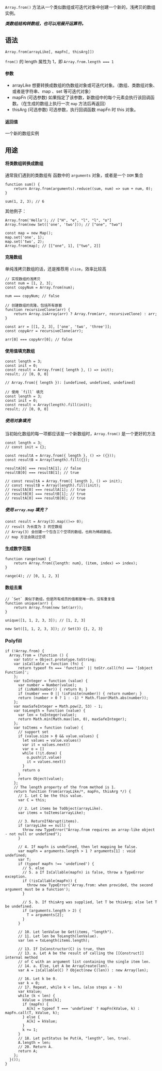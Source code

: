 <!--
 * @Description: file content
 * @Author: RongWei
 * @Date: 2019-08-29 09:31:30
 * @LastEditors: RongWei
 * @LastEditTime: 2019-08-29 19:23:46
 -->
`Array.from()` 方法从一个类似数组或可迭代对象中创建一个新的，浅拷贝的数组实例。

***类数组结构转数组，也可以用展开运算符。***

## 语法
`Array.from(arrayLike[, mapFn[, thisArg]])`

`from()` 的 length 属性为 1，即 `Array.from.length === 1`

#### 参数
- arrayLike
想要转换成数组的伪数组对象或可迭代对象。（数组、类数组对象、或者是字符串、map 、set 等可迭代对象）
- mapFn (可选参数)
如果指定了该参数，新数组中的每个元素会执行该回调函数。（在生成的数组上执行一次 `map` 方法后再返回）
- thisArg (可选参数)
可选参数，执行回调函数 mapFn 时 this 对象。

#### 返回值
一个新的数组实例

## 用途
#### 将类数组转换成数组
通常我们遇到的类数组有 函数中的 `arguments` 对象，或者是一个 `DOM` 集合
```
function sum() {
    return Array.from(arguments).reduce((sum, num) => sum + num, 0);
}

sum(1, 2, 3); // 6
```
其他例子：
```
Array.from('Hello'); // ["H", "e", "l", "l", "o"]
Array.from(new Set(['one', 'two'])); // ["one", "two"]

const map = new Map();
map.set('one', 1);
map.set('two', 2);
Array.from(map); // [["one", 1], ["two", 2]]
```

#### 克隆数组
单纯浅拷贝数组的话，还是推荐用 `slice`，效率比较高
```
// 实现数组的浅拷贝
const num = [1, 2, 3];
const copyNum = Array.from(num);

num === copyNum; // false
```
```
// 创建数组的克隆，包括所有嵌套
function recursiveClone(arr) {
    return Array.isArray(arr) ? Array.from(arr, recursiveClone) : arr;
}

const arr = [[1, 2, 3], ['one', 'two', 'three']];
const copyArr = recursiveClone(arr);

arr[0] === copyArr[0]; // false
```

#### 使用值填充数组
```
const length = 3;
const init = 0;
const result = Array.from({ length }, () => init);
result; // [0, 0, 0]

// Array.from({ length }): [undefined, undefined, undefined]
```
```
// 使用 `fill` 填充
const length = 3;
const init = 0;
const result = Array(length).fill(init);
result; // [0, 0, 0]
```

##### 使用对象填充
当初始化数组的每一项都应该是一个新数组时，`Array.from()` 是一个更好的方法
```
const length = 3;
// const init = {};

const resultA = Array.from({ length }, () => ({}));
const resultB = Array(length).fill({});

resultA[0] === resultA[1]; // false
resultB[0] === resultB[1]; // true

// const resultA = Array.from({ length }, () => init);
// const resultB = Array(length).fill(init);
// resultA[0] === resultA[1]; // true
// resultB[0] === resultB[1]; // true
// resultA[0] === resultB[0]; // true
```

##### 使用 `array.map` 填充？
```
const result = Array(3).map(()=> 0);
// result 为长度为 3 的空数组
// Array(3) 会创建一个包含三个空项的数组，也称为稀疏数组。
// map 方法会跳过空项
```

#### 生成数字范围
```
function range(num) {
    return Array.from({length: num}, (item, index) => index);
}

range(4); // [0, 1, 2, 3]
```

#### 数组去重
```
// `Set` 类似于数组，但是所有成员的值都是唯一的，没有重复值
function unique(arr) {
    return Array.from(new Set(arr));
}

unique([1, 1, 2, 3, 3]); // [1, 2, 3]

new Set([1, 1, 2, 3, 3]); // Set(3) {1, 2, 3}
```

### Polyfill
```
if (!Array.from) {
  Array.from = (function () {
    var toStr = Object.prototype.toString;
    var isCallable = function (fn) {
      return typeof fn === 'function' || toStr.call(fn) === '[object Function]';
    };
    var toInteger = function (value) {
      var number = Number(value);
      if (isNaN(number)) { return 0; }
      if (number === 0 || !isFinite(number)) { return number; }
      return (number > 0 ? 1 : -1) * Math.floor(Math.abs(number));
    };
    var maxSafeInteger = Math.pow(2, 53) - 1;
    var toLength = function (value) {
      var len = toInteger(value);
      return Math.min(Math.max(len, 0), maxSafeInteger);
    };
    var toItems = function (value) {
      // support set
      if (value.size > 0 && value.values) {
        let values = value.values()
        var it = values.next()
        var o = []
        while (!it.done) {
          o.push(it.value)
          it = values.next()
        }
        return o
      }
      return Object(value);
    };
    // The length property of the from method is 1.
    return function from(arrayLike/*, mapFn, thisArg */) {
      // 1. Let C be the this value.
      var C = this;

      // 2. Let items be ToObject(arrayLike).
      var items = toItems(arrayLike);

      // 3. ReturnIfAbrupt(items).
      if (arrayLike == null) {
        throw new TypeError("Array.from requires an array-like object - not null or undefined");
      }

      // 4. If mapfn is undefined, then let mapping be false.
      var mapFn = arguments.length > 1 ? arguments[1] : void undefined;
      var T;
      if (typeof mapFn !== 'undefined') {
        // 5. else      
        // 5. a If IsCallable(mapfn) is false, throw a TypeError exception.
        if (!isCallable(mapFn)) {
          throw new TypeError('Array.from: when provided, the second argument must be a function');
        }

        // 5. b. If thisArg was supplied, let T be thisArg; else let T be undefined.
        if (arguments.length > 2) {
          T = arguments[2];
        }
      }

      // 10. Let lenValue be Get(items, "length").
      // 11. Let len be ToLength(lenValue).
      var len = toLength(items.length);

      // 13. If IsConstructor(C) is true, then
      // 13. a. Let A be the result of calling the [[Construct]] internal method 
      // of C with an argument list containing the single item len.
      // 14. a. Else, Let A be ArrayCreate(len).
      var A = isCallable(C) ? Object(new C(len)) : new Array(len);

      // 16. Let k be 0.
      var k = 0;
      // 17. Repeat, while k < len… (also steps a - h)
      var kValue;
      while (k < len) {
        kValue = items[k];
        if (mapFn) {
          A[k] = typeof T === 'undefined' ? mapFn(kValue, k) : mapFn.call(T, kValue, k);
        } else {
          A[k] = kValue;
        }
        k += 1;
      }
      // 18. Let putStatus be Put(A, "length", len, true).
      A.length = len;
      // 20. Return A.
      return A;
    };
  }());
}
```
